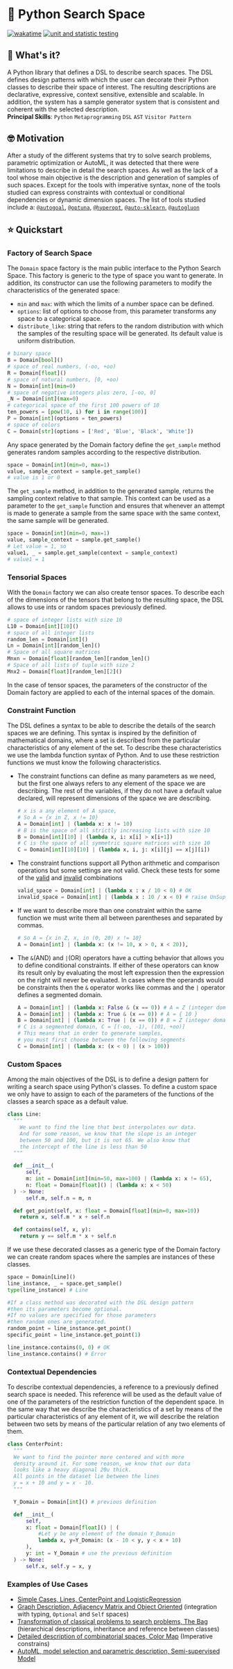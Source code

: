 # 🔭 Python Search Space

[![wakatime](https://wakatime.com/badge/github/danielorlando97/search-space.svg)](https://wakatime.com/badge/github/danielorlando97/search-space)
[![unit and statistic testing](https://github.com/danielorlando97/search-space/actions/workflows/test.yml/badge.svg)](https://github.com/danielorlando97/search-space/actions/workflows/test.yml)

## 🤔 What's it?

A Python library that defines a DSL to describe search spaces. The DSL defines
design patterns with which the user can decorate their Python classes to describe
their space of interest. The resulting descriptions are declarative, expressive,
context sensitive, extensible and scalable. In addition, the system has a sample
generator system that is consistent and coherent with the selected description.\
**Principal Skills**: `Python` `Metaprogramming` `DSL` `AST` `Visitor Pattern`

## 🤓 Motivation

After a study of the different systems that try to solve search problems,
parametric optimization or AutoML, it was detected that there were limitations
to describe in detail the search spaces. As well as the lack of a tool whose
main objective is the description and generation of samples of such spaces.
Except for the tools with imperative syntax, none of the tools studied can
express constraints with contextual or conditional dependencies or dynamic
dimension spaces. The list of tools studied include a:
[`@autogoal`](https://github.com/autogoal/autogoal/),
[`@optuna`](https://github.com/optuna/optuna),
[`@hyperopt`](http://hyperopt.github.io/hyperopt),
[`@auto-sklearn`](https://github.com/automl/auto-sklearn),
[`@autogluon`](https://github.com/awslabs/autogluon)

## ⭐ Quickstart

### Factory of Search Space

The `Domain` space factory is the main public interface to the Python Search Space.
This factory is generic to the type of space you want to generate. In addition,
its constructor can use the following parameters to modify the characteristics of the generated space:

- `min` and `max`: with which the limits of a number space can be defined.
- `options`: list of options to choose from, this parameter transforms any space to a categorical space.
- `distribute_like`: string that refers to the random distribution with which the samples of the resulting space will be generated.
  Its default value is uniform distribution.

```python
# binary space
B = Domain[bool]()
# space of real numbers, (-oo, +oo)
R = Domain[float]()
# space of natural numbers, [0, +oo)
N = Domain[int](min=0)
# space of negative integers plus zero, [-oo, 0]
_N = Domain[int](max=0)
# categorical space of the first 100 powers of 10
ten_powers = [pow(10, i) for i in range(100)]
P = Domain[int](options = ten_powers)
# space of colors
C = Domain[str](options = ['Red', 'Blue', 'Black', 'White'])
```

Any space generated by the Domain factory define the `get_sample`
method generates random samples according to the respective distribution.

```python
space = Domain[int](min=0, max=1)
value, sample_context = sample.get_sample()
# value is 1 or 0
```

The `get_sample` method, in addition to the generated sample,
returns the sampling context relative to that sample.
This context can be used as a parameter to the `get_sample`
function and ensures that whenever an attempt is made to
generate a sample from the same space with the same context,
the same sample will be generated.

```python
space = Domain[int](min=0, max=1)
value, sample_context = sample.get_sample()
# Let value = 1, so
value1, _ = sample.get_sample(context = sample_context)
# value1 = 1
```

### Tensorial Spaces

With the `Domain` factory we can also create tensor spaces.
To describe each of the dimensions of the tensors that belong
to the resulting space, the DSL allows to use ints or random spaces
previously defined.

```python
# space of integer lists with size 10
L10 = Domain[int][10]()
# space of all integer lists
random_len = Domain[int]()
Ln = Domain[int][random_len]()
# Space of all square matrices
Mnxn = Domain[float][random_len][random_len]()
# Space of all lists of tuple with size 2
Mnx2 = Domain[float][random_len][2]()
```

In the case of tensor spaces, the parameters of the constructor of the Domain
factory are applied to each of the internal spaces of the domain.

### Constraint Function

The DSL defines a syntax to be able to describe the details of the search
spaces we are defining. This syntax is inspired by the definition of
mathematical domains, where a set is described from the particular
characteristics of any element of the set. To describe these characteristics we use
the lambda function syntax of Python. And to use these restriction functions we must
know the following characteristics.

- The constraint functions can define as many parameters as we need,
  but the first one always refers to any element of the space we are
  describing. The rest of the variables, if they do not have a default
  value declared, will represent dimensions of the space we are describing.

  ```python
  # x is a any element of A space,
  # So A = {x in Z, x != 10}
  A = Domain[int] | (lambda x: x != 10)
  # B is the space of all strictly increasing lists with size 10
  B = Domain[int][10] | (lambda x, i: x[i] > x[i+1])
  # C is the space of all symmetric square matrices with size 10
  C = Domain[int][10][10] | (lambda x, i, j: x[i][j] == x[j][i])
  ```

- The constraint functions support all Python arithmetic and
  comparison operations but some settings are not valid.
  Check these tests for some of the [valid](https://github.com/danielorlando97/search-space/blob/main/tests/constraint/test_syntaxes_valid.py) and [invalid](https://github.com/danielorlando97/search-space/blob/main/tests/constraint/test_syntaxes_invalid.py) combinations

  ```python
  valid_space = Domain[int] | (lambda x : x / 10 < 0) # OK
  invalid_space = Domain[int] | (lambda x : 10 / x < 0) # raise UnSupportOpError
  ```

- If we want to describe more than one constraint within the same function
  we must write them all between parentheses and separated by commas.

  ```python
  # So A = {x in Z, x, in (0, 20) x != 10}
  A = Domain[int] | (lambda x: (x != 10, x > 0, x < 20)),
  ```

- The `&`(AND) and `|`(OR) operators have a cutting behavior that allows
  you to define conditional constraints. If either of these operators
  can know its result only by evaluating the most left expression then
  the expression on the right will never be evaluated. In cases where
  the operands would be constraints then the `&` operator works like
  commas and the `|` operator defines a segmented domain.

  ```python
  A = Domain[int] | (lambda x: False & (x == 0)) # A = Z (integer domain)
  A = Domain[int] | (lambda x: True & (x == 0)) # A = { 10 }
  B = Domain[int] | (lambda x: True | (x == 0)) # B = Z (integer domain)
  # C is a segmented domain, C = [(-oo, -1), (101, +oo)]
  # This means that in order to generate samples,
  # you must first choose between the following segments
  C = Domain[int] | (lambda x: (x < 0) | (x > 100))
  ```

### Custom Spaces

Among the main objectives of the DSL is to define a design pattern
for writing a search space using Python's classes. To define a custom
space we only have to assign to each of the parameters of the functions
of the classes a search space as a default value.

```python
class Line:
  """
    We want to find the line that best interpolates our data.
    And for some reason, we know that the slope is an integer
    between 50 and 100, but it is not 65. We also know that
    the intercept of the line is less than 50
  """

  def __init__(
      self,
      m: int = Domain[int](min=50, max=100) | (lambda x: x != 65),
      n: float = Domain[float]() | (lambda x: x < 50)
  ) -> None:
      self.m, self.n = m, n

  def get_point(self, x: float = Domain[float](min=0, max=10))
    return x, self.m * x + self.n

  def contains(self, x, y):
    return y == self.m * x + self.n
```

If we use these decorated classes as a generic type of the Domain
factory we can create random spaces where the samples are instances of
these classes.

```python
space = Domain[Line]()
line_instance, _ = space.get_sample()
type(line_instance) # Line

#If a class method was decorated with the DSL design pattern
#then its parameters become optional.
#If no values are specified for those parameters
#then random ones are generated.
random_point = line_instance.get_point()
specific_point = line_instance.get_point(1)

line_instance.contains(0, 0) # OK
line_instance.contains() # Error
```

### Contextual Dependencies

To describe contextual dependencies, a reference to a previously
defined search space is needed. This reference will be used as the
default value of one of the parameters of the restriction function
of the dependent space. In the same way that we describe the
characteristics of a set by means of the particular characteristics
of any element of it, we will describe the relation between two
sets by means of the particular relation of any two elements of them.

```python
class CenterPoint:
  """
  We want to find the pointer more centered and with more
  density around it. For some reason, we know that our data
  looks like a heavy diagonal 20u thick.
  All points in the dataset lie between the lines
  y = x + 10 and y = x - 10.
  """

  Y_Domain = Domain[int]() # previous definition

  def __init__(
      self,
      x: float = Domain[float]() | (
          #Let y be any element of the domain Y_Domain
          lambda x, y=Y_Domain: (x - 10 < y, y < x + 10)
      ),
      y: int = Y_Domain # use the previous definition
  ) -> None:
      self.x, self.y = x, y
```

### Examples of Use Cases

- [Simple Cases, Lines, CenterPoint and LogisticRegression](https://github.com/danielorlando97/search-space/blob/main/tests/examples/basic_class_example_test.py)
- [Graph Description, Adjacency Matrix and Object Oriented](https://github.com/danielorlando97/search-space/blob/main/tests/examples/graph_examples_test.py) (integration with typing, `Optional` and `Self` spaces)
- [Transformation of classical problems to search problems, The Bag](https://github.com/danielorlando97/search-space/blob/main/tests/examples/greedy_or_dp_example.py) (hierarchical descriptions, inheritance and reference between classes)
- [Detailed description of combinatorial spaces, Color Map](https://github.com/danielorlando97/search-space/blob/main/tests/examples/ia_examples_test.py) (Imperative constrains)
- [AutoML, model selection and parametric description, Semi-supervised Model](https://github.com/danielorlando97/search-space/blob/main/tests/examples/auto_ml_example_test.py)

<!-- 
#### Valid Syntaxes

```python
Domain[int] | (lambda x: x | True)
Domain[int] | (lambda x: True | x)
Domain[int] | (lambda x: x & True)
Domain[int] | (lambda x: True & x)
Domain[str] | (lambda x: x == 'a') # (lambda x: 'a' == x)
Domain[int] | (lambda x: x != [1, 2]) # (lambda x: [1, 2] != x)
Domain[int] | (lambda x: x < 10) # (lambda x: 10 < x)
Domain[int] | (lambda x: x > 10) # (lambda x: 10 > x)
Domain[int] | (lambda x: x <= 10) # (lambda x: 10 <= x)
Domain[int] | (lambda x: x >= 10) # (lambda x: 10 >= x)
Domain[int] | (lambda x: x + 10) # (lambda x: 10 + x)
Domain[int] | (lambda x: x - 10) # (lambda x: 10 - x)
Domain[int] | (lambda x: x * 10) # (lambda x: 10 * x)
Domain[int] | (lambda x: x / 10) # (lambda x: 10 / x)
Domain[int] | (lambda x: x % 10)
Domain[int] | (lambda x: x % 10 % 10)
Domain[int] | (lambda x: x % 10 + 10)
Domain[int] | (lambda x: x % 10 - 10)
Domain[int] | (lambda x: x % 10 * 10)
Domain[int] | (lambda x: x % 10 / 10)
Domain[int] | (lambda x: x % 10 == 10)
Domain[int] | (lambda x: x % 10 != 10)
Domain[int] | (lambda x: x % 10 < 10)
Domain[int] | (lambda x: x % 10 <= 10)
Domain[int] | (lambda x: x % 10 > 10)
Domain[int] | (lambda x: x % 10 >= 10)
```

#### Invalid Syntaxes

```python
Domain[int] | (lambda x: 10 % x)
Domain[int] | (lambda x: False | x < 3)
Domain[int] | (lambda x: x > 5 | x < 3)
Domain[int] | (lambda x: True & x < 3)
Domain[int] | (lambda x: x > 5 & x < 3)
Domain[int] | (lambda x: (x == x) < 3)
Domain[int] | (lambda x: (x == x) + 3)
Domain[int] | (lambda x: (x != x) > 3)
Domain[int] | (lambda x: (x != x) - 3)
Domain[int] | (lambda x: (x < x) == 3)
Domain[int] | (lambda x: (x < x) * 3)
Domain[int] | (lambda x: (x > x) <= 3)
Domain[int] | (lambda x: (x > x) % 3)
Domain[int] | (lambda x: (x + 3)[3])
Domain[int] | (lambda x: (x + 3).member)
Domain[int] | (lambda x: (x % 3 == 1) + 5)
Domain[int] | (lambda x: (x % 3 == 1) < 5)
Domain[int][6][6][6]() | (lambda x, i, j: x[i][j] == x[j][i])

```
-->
<!--
#### Imperative Restrictions

## ⚙️ Installation

## 📚 Documentation
-->
